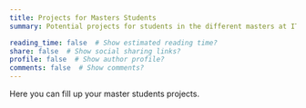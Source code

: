 ```yaml
---
title: Projects for Masters Students
summary: Potential projects for students in the different masters at ITU.

reading_time: false  # Show estimated reading time?
share: false  # Show social sharing links?
profile: false  # Show author profile?
comments: false  # Show comments?
---
```


Here you can fill up your master students projects.

